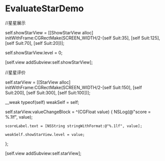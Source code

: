 # EvaluateStarDemo

//星星展示

self.showStarView = [[ShowStarView alloc] initWithFrame:CGRectMake(SCREEN_WIDTH/2-[self Suit:35], [self Suit:125], [self Suit:70], [self Suit:20])];

self.showStarView.level = 0;

[self.view addSubview:self.showStarView];
    
//星星评价

self.starView = [[StarView alloc] initWithFrame:CGRectMake(SCREEN_WIDTH/2-[self Suit:150], [self Suit:200], [self Suit:300], [self Suit:100])];

__weak typeof(self) weakSelf = self;

self.starView.valueChangeBlock = ^(CGFloat value) {
    NSLog(@"score = %.1lf", value);
    
    scoreLabel.text = [NSString stringWithFormat:@"%.1lf", value];
    
    weakSelf.showStarView.level = value;
 };
 
 [self.view addSubview:self.starView];
